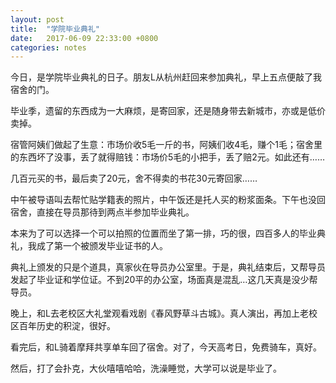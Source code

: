 ```yaml
---
layout: post
title:  "学院毕业典礼"
date:   2017-06-09 22:33:00 +0800
categories: notes
---
```


今日，是学院毕业典礼的日子。朋友L从杭州赶回来参加典礼，早上五点便敲了我宿舍的门。

毕业季，遗留的东西成为一大麻烦，是寄回家，还是随身带去新城市，亦或是低价卖掉。

宿管阿姨们做起了生意：市场价收5毛一斤的书，阿姨们收4毛，赚个1毛；宿舍里的东西坏了没事，丢了就得赔钱：市场价5毛的小把手，丢了赔2元。如此还有……

几百元买的书，最后卖了20元，舍不得卖的书花30元寄回家……

中午被导语叫去帮忙贴学籍表的照片，中午饭还是托人买的粉浆面条。下午也没回宿舍，直接在导员那待到两点半参加毕业典礼。

本来为了可以选择一个可以拍照的位置而坐了第一排，巧的很，四百多人的毕业典礼，我成了第一个被颁发毕业证书的人。

典礼上颁发的只是个道具，真家伙在导员办公室里。于是，典礼结束后，又帮导员发起了毕业证和学位证。不到20平的办公室，场面真是混乱…这几天真是没少帮导员。

晚上，和L去老校区大礼堂观看戏剧《春风野草斗古城》。真人演出，再加上老校区百年历史的积淀，很好。

看完后，和L骑着摩拜共享单车回了宿舍。对了，今天高考日，免费骑车，真好。

然后，打了会扑克，大伙嘻嘻哈哈，洗澡睡觉，大学可以说是毕业了。